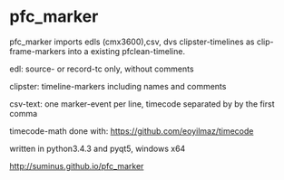 # pfc_marker

pfc_marker imports edls (cmx3600),csv, dvs clipster-timelines as clip-frame-markers into a existing pfclean-timeline.

edl: source- or record-tc only, without comments

clipster: timeline-markers including names and comments

csv-text: one marker-event per line, timecode separated by by the first comma

timecode-math done with: https://github.com/eoyilmaz/timecode

written in python3.4.3 and pyqt5, windows x64

http://suminus.github.io/pfc_marker
